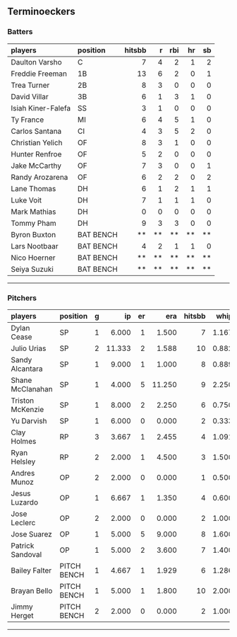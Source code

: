 ## Terminoeckers

### Batters

 
|players            |position  | hitsbb|  r| rbi| hr| sb| 
|:------------------|:---------|------:|--:|---:|--:|--:| 
|Daulton Varsho     |C         |      7|  4|   2|  1|  2| 
|Freddie Freeman    |1B        |     13|  6|   2|  0|  1| 
|Trea Turner        |2B        |      8|  3|   0|  0|  0| 
|David Villar       |3B        |      6|  1|   3|  1|  0| 
|Isiah Kiner-Falefa |SS        |      3|  1|   0|  0|  0| 
|Ty France          |MI        |      6|  4|   5|  1|  0| 
|Carlos Santana     |CI        |      4|  3|   5|  2|  0| 
|Christian Yelich   |OF        |      8|  3|   1|  0|  0| 
|Hunter Renfroe     |OF        |      5|  2|   0|  0|  0| 
|Jake McCarthy      |OF        |      7|  3|   0|  0|  1| 
|Randy Arozarena    |OF        |      6|  2|   2|  0|  2| 
|Lane Thomas        |DH        |      6|  1|   2|  1|  1| 
|Luke Voit          |DH        |      7|  1|   1|  1|  0| 
|Mark Mathias       |DH        |      0|  0|   0|  0|  0| 
|Tommy Pham         |DH        |      9|  3|   3|  0|  0| 
|Byron Buxton       |BAT BENCH |     **| **|  **| **| **| 
|Lars Nootbaar      |BAT BENCH |      4|  2|   1|  1|  0| 
|Nico Hoerner       |BAT BENCH |     **| **|  **| **| **| 
|Seiya Suzuki       |BAT BENCH |     **| **|  **| **| **| 


* * *

### Pitchers

 
|players          |position    |  g|     ip| er|    era| hitsbb|  whip| so|  w| sv| 
|:----------------|:-----------|--:|------:|--:|------:|------:|-----:|--:|--:|--:| 
|Dylan Cease      |SP          |  1|  6.000|  1|  1.500|      7| 1.167|  3|  0|  0| 
|Julio Urias      |SP          |  2| 11.333|  2|  1.588|     10| 0.882| 13|  1|  0| 
|Sandy Alcantara  |SP          |  1|  9.000|  1|  1.000|      8| 0.889|  7|  1|  0| 
|Shane McClanahan |SP          |  1|  4.000|  5| 11.250|      9| 2.250|  3|  0|  0| 
|Triston McKenzie |SP          |  1|  8.000|  2|  2.250|      6| 0.750| 13|  1|  0| 
|Yu Darvish       |SP          |  1|  6.000|  0|  0.000|      2| 0.333|  8|  1|  0| 
|Clay Holmes      |RP          |  3|  3.667|  1|  2.455|      4| 1.091|  3|  1|  0| 
|Ryan Helsley     |RP          |  2|  2.000|  1|  4.500|      3| 1.500|  2|  0|  0| 
|Andres Munoz     |OP          |  2|  2.000|  0|  0.000|      1| 0.500|  2|  0|  0| 
|Jesus Luzardo    |OP          |  1|  6.667|  1|  1.350|      4| 0.600| 11|  0|  0| 
|Jose Leclerc     |OP          |  2|  2.000|  0|  0.000|      2| 1.000|  5|  0|  1| 
|Jose Suarez      |OP          |  1|  5.000|  5|  9.000|      8| 1.600|  4|  0|  0| 
|Patrick Sandoval |OP          |  1|  5.000|  2|  3.600|      7| 1.400|  7|  1|  0| 
|Bailey Falter    |PITCH BENCH |  1|  4.667|  1|  1.929|      6| 1.286|  3|  0|  0| 
|Brayan Bello     |PITCH BENCH |  1|  5.000|  1|  1.800|     10| 2.000|  5|  1|  0| 
|Jimmy Herget     |PITCH BENCH |  2|  2.000|  0|  0.000|      2| 1.000|  1|  0|  1| 


* * *


